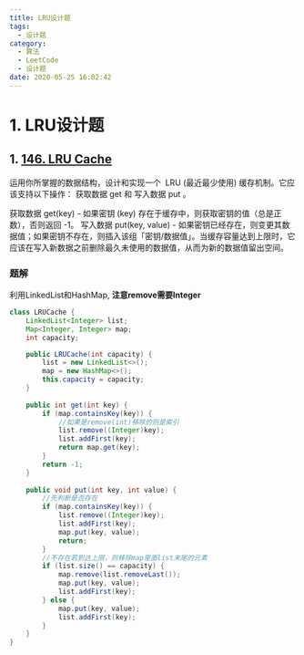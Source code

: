 ```yaml
---
title: LRU设计题
tags:
  - 设计题
category:
  - 算法
  - LeetCode
  - 设计题
date: 2020-05-25 16:02:42
---
```

# 1. LRU设计题
## 1. [146. LRU Cache](https://leetcode-cn.com/problems/lru-cache/)
运用你所掌握的数据结构，设计和实现一个  LRU (最近最少使用) 缓存机制。它应该支持以下操作： 获取数据 get 和 写入数据 put 。

获取数据 get(key) - 如果密钥 (key) 存在于缓存中，则获取密钥的值（总是正数），否则返回 -1。
写入数据 put(key, value) - 如果密钥已经存在，则变更其数据值；如果密钥不存在，则插入该组「密钥/数据值」。当缓存容量达到上限时，它应该在写入新数据之前删除最久未使用的数据值，从而为新的数据值留出空间。

### 题解
利用LinkedList和HashMap, **注意remove需要Integer**
```java
class LRUCache {
    LinkedList<Integer> list;
    Map<Integer, Integer> map;
    int capacity;

    public LRUCache(int capacity) {
        list = new LinkedList<>();
        map = new HashMap<>();
        this.capacity = capacity;
    }
    
    public int get(int key) {
        if (map.containsKey(key)) {
            //如果是remove(int)移除的则是索引
            list.remove((Integer)key);
            list.addFirst(key);
            return map.get(key);
        }
        return -1;
    }
    
    public void put(int key, int value) {
        //先判断是否存在
        if (map.containsKey(key)) {
            list.remove((Integer)key);
            list.addFirst(key);
            map.put(key, value);
            return;
        }
        //不存在若到达上限，则移除map里面list末尾的元素
        if (list.size() == capacity) {
            map.remove(list.removeLast());
            map.put(key, value);
            list.addFirst(key);
        } else {
            map.put(key, value);
            list.addFirst(key);
        }
    }
}
```